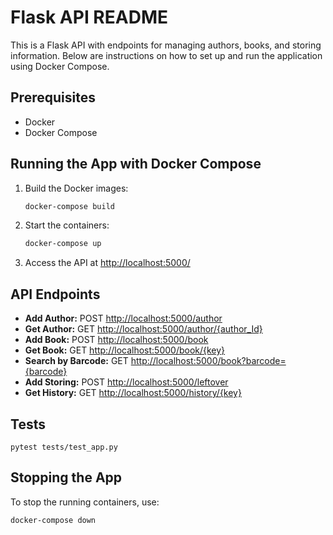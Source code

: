 # Flask API README

This is a Flask API with endpoints for managing authors, books, and storing information. Below are instructions on how to set up and run the application using Docker Compose.

## Prerequisites

- Docker
- Docker Compose

## Running the App with Docker Compose

1. Build the Docker images:

    ```bash
    docker-compose build
    ```

2. Start the containers:

    ```bash
    docker-compose up
    ```

3. Access the API at [http://localhost:5000/](http://localhost:5000/)

## API Endpoints

- **Add Author:** POST [http://localhost:5000/author](http://localhost:5000/author)
- **Get Author:** GET [http://localhost:5000/author/{author_Id}](http://localhost:5000/author/{author_Id})
- **Add Book:** POST [http://localhost:5000/book](http://localhost:5000/book)
- **Get Book:** GET [http://localhost:5000/book/{key}](http://localhost:5000/book/{key})
- **Search by Barcode:** GET [http://localhost:5000/book?barcode={barcode}](http://localhost:5000/book?barcode={barcode})
- **Add Storing:** POST [http://localhost:5000/leftover](http://localhost:5000/leftover)
- **Get History:** GET [http://localhost:5000/history/{key}](http://localhost:5000/history/{key})

## Tests

```
pytest tests/test_app.py
```

## Stopping the App

To stop the running containers, use:

```bash
docker-compose down
